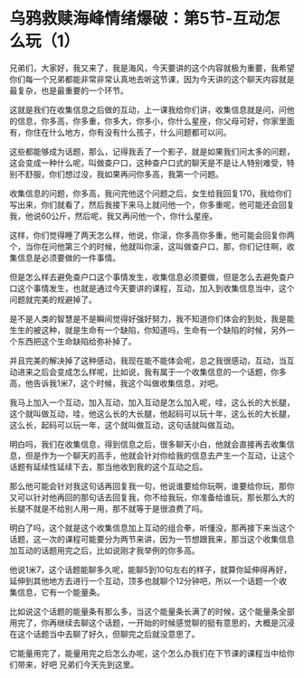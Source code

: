 # 乌鸦救赎海峰情绪爆破：第5节-互动怎么玩（1）

兄弟们，大家好，我又来了，我是海风，今天要讲的这个内容就极为重要，我希望你们每一个兄弟都能非常非常认真地去听这节课，因为今天讲的这个聊天内容就是最复杂，也是最重要的一个环节。

这就是我们在收集信息之后做的互动，上一课我给你们讲，收集信息就是问，问他的信息，你多高，你多重，你多大，你多小，你什么星座，你父母可好，你家里面有，你住在什么地方，你有没有什么孩子，什么问题都可以问。

这些都能够成为话题，那么，记得我丢了一个影子，就是如果我们问太多的问题，这会变成一种什么呢，叫做查户口，这种查户口式的聊天是不是让人特别难受，特别不舒服，你们想过没，我如果再问你多高，我第一个问题。

收集信息的问题，你多高，我问完他这个问题之后，女生给我回复170，我给你们写出来，你们就看了，然后我接下来马上就问他一个，你多重呢，他可能还会回复我，他说60公斤，然后呢，我又再问他一个，你什么星座。

这样，你们觉得睡了两天怎么样，他说，你滚，你多高你多重，他可能会回复你两个，当你在问他第三个的时候，他就叫你滚，这叫做查户口，那，你们记住啊，收集信息是必须要做的一件事情。

但是怎么样去避免查户口这个事情发生，收集信息必须要做，但是怎么去避免查户口这个事情发生，也就是通过今天要讲的课程，互动，加入到收集信息当中，这个问题就完美的规避掉了。

是不是人类的智慧是不是瞬间觉得好强好努力，我不知道你们体会的到处，我是能生生的被这种，就是生命有一个缺陷，你知道吗，生命有一个缺陷的时候，另外一个东西把这个生命缺陷给弥补掉了。

并且完美的解决掉了这种感动，我现在能不能体会呢，总之我很感动，互动，当互动进来之后会变成怎么样呢，比如说，我有属于一个收集信息的一个话题，你多高，他告诉我1米7，这个时候，我这个叫做收集信息，对吧。

我马上加入一个互动，加入互动，加入互动是怎么加入呢，哇，这么长的大长腿，这个就叫做互动，哇，他这么长的大长腿，他起码可以玩十年，这么长的大长腿，这么长，起码可以玩一年，这个就叫做互动，这句话就叫做互动。

明白吗，我们在收集信息，得到信息之后，很多聊天小白，他就会直接再去收集信息，但是作为一个聊天的高手，他就会针对你给我的信息去产生一个互动，让这个话题有延续性延续下去，那当他收到我的这个互动之后。

那么他可能会针对我这句话再回复我一句，他说谁要给你玩啊，谁要给你玩，那你又可以针对他再回的那句话去回复我，你不给我玩，你准备给谁玩，那长那么大的长腿不就是不给别人用一用，那不就等于是很浪费了吗。

明白了吗，这个就是这个收集信息加上互动的组合拳，听懂没，那再接下来当这个话题，这一次的课程可能要分为两节来讲，因为一节想跟我来，那当这个收集信息加互动的话题用完之后，比如说刚才我举例的你多高。

他说1米7，这个话题能聊多久呢，能聊5到10句左右的样子，就算你延伸得再好，延伸到其他地方去进行一个互动，顶多也就聊个12分钟吧，所以一个话题一个收集信息，它有一个能量条。

比如说这个话题的能量条有那么多，当这个能量条长满了的时候，这个能量条全部用完了，你再继续去聊这个话题，一开始的时候感觉聊的挺有意思的，大概是沉浸在这个话题当中去聊了好久，但聊完之后就没意思了。

它能量用完了，能量用完之后怎么办呢，这个怎么办我们在下节课的课程当中给你们带来，好吧 兄弟们今天先到这里。